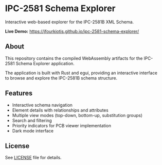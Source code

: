 # IPC-2581 Schema Explorer

Interactive web-based explorer for the IPC-2581B XML Schema.

**Live Demo:** https://jfourkiotis.github.io/ipc-2581-schema-explorer/

## About

This repository contains the compiled WebAssembly artifacts for the IPC-2581 Schema Explorer application.

The application is built with Rust and egui, providing an interactive interface to browse and explore the IPC-2581B schema structure.

## Features

- Interactive schema navigation
- Element details with relationships and attributes
- Multiple view modes (top-down, bottom-up, substitution groups)
- Search and filtering
- Priority indicators for PCB viewer implementation
- Dark mode interface

## License

See [LICENSE](LICENSE) file for details.
